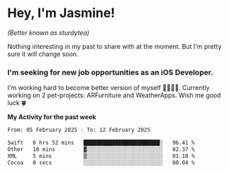 # Hey, I'm Jasmine!
_(Better known as sturdytea)_

Nothing interesting in my past to share with at the moment. 
But I'm pretty sure it will change soon.

### I'm seeking for new job opportunities as an iOS Developer. 

I'm working hard to become better version of myself 🙇‍♀🏋️‍♀️. 
Currently working on 2 pet-projects: ARFurniture and WeatherApps. 
Wish me good luck 🍀

**My Activity for the past week**

<!--START_SECTION:waka-->

```txt
From: 05 February 2025 - To: 12 February 2025

Swift   6 hrs 52 mins   ████████████████████████░   96.41 %
Other   10 mins         ▓░░░░░░░░░░░░░░░░░░░░░░░░   02.37 %
XML     5 mins          ▒░░░░░░░░░░░░░░░░░░░░░░░░   01.18 %
Cocoa   0 secs          ░░░░░░░░░░░░░░░░░░░░░░░░░   00.04 %
```

<!--END_SECTION:waka-->
